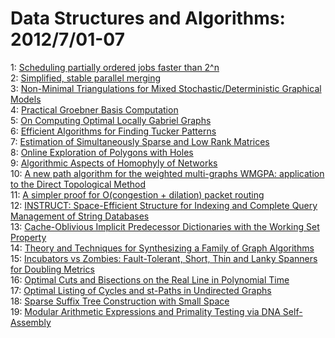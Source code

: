 # Data Structures and Algorithms: 2012/7/01-07  
1: [Scheduling partially ordered jobs faster than 2^n](https://doi.org/10.48550/arXiv.1108.0810)  
2: [Simplified, stable parallel merging](https://doi.org/10.48550/arXiv.1202.6575)  
3: [Non-Minimal Triangulations for Mixed Stochastic/Deterministic Graphical  Models](https://doi.org/10.48550/arXiv.1206.6825)  
4: [Practical Groebner Basis Computation](https://doi.org/10.48550/arXiv.1206.6940)  
5: [On Computing Optimal Locally Gabriel Graphs](https://doi.org/10.48550/arXiv.1110.1180)  
6: [Efficient Algorithms for Finding Tucker Patterns](https://doi.org/10.48550/arXiv.1206.1837)  
7: [Estimation of Simultaneously Sparse and Low Rank Matrices](https://doi.org/10.48550/arXiv.1206.6474)  
8: [Online Exploration of Polygons with Holes](https://doi.org/10.48550/arXiv.1207.0240)  
9: [Algorithmic Aspects of Homophyly of Networks](https://doi.org/10.48550/arXiv.1207.0316)  
10: [A new path algorithm for the weighted multi-graphs WMGPA: application to  the Direct Topological Method](https://doi.org/10.48550/arXiv.1207.0370)  
11: [A simpler proof for O(congestion + dilation) packet routing](https://doi.org/10.48550/arXiv.1206.3718)  
12: [INSTRUCT: Space-Efficient Structure for Indexing and Complete Query  Management of String Databases](https://doi.org/10.48550/arXiv.1207.0361)  
13: [Cache-Oblivious Implicit Predecessor Dictionaries with the Working Set  Property](https://doi.org/10.48550/arXiv.1112.5472)  
14: [Theory and Techniques for Synthesizing a Family of Graph Algorithms](https://doi.org/10.48550/arXiv.1207.0869)  
15: [Incubators vs Zombies: Fault-Tolerant, Short, Thin and Lanky Spanners  for Doubling Metrics](https://doi.org/10.48550/arXiv.1207.0892)  
16: [Optimal Cuts and Bisections on the Real Line in Polynomial Time](https://doi.org/10.48550/arXiv.1207.0933)  
17: [Optimal Listing of Cycles and st-Paths in Undirected Graphs](https://doi.org/10.48550/arXiv.1205.2766)  
18: [Sparse Suffix Tree Construction with Small Space](https://doi.org/10.48550/arXiv.1207.1135)  
19: [Modular Arithmetic Expressions and Primality Testing via DNA  Self-Assembly](https://doi.org/10.48550/arXiv.1207.1161)  